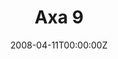 ---
title: "Axa 9"
weight: 9
menu:
  main:
    parent: "axa-anul-i"
    name: "Axa 9"
    weight: 9
year: I
number: 9
date: 2008-04-11T00:00:00Z
day: vineri
meta: Sfântul Ierarh Mucenic Antipa al Pergamului; Sfântul Ierarh Calinic de la Cernica, al Râmnicului (Denia Acatistului)
quote: Cine n-are cap nu-l doare.
quote-author: Proverbele Românilor. Iuliu A. ZANNE
---